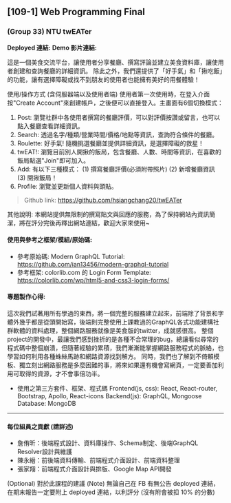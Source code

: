 ## [109-1] Web Programming Final

### (Group 33) NTU twEATer

**Deployed 連結:** 
**Demo 影片連結:**

這是一個美食交流平台，讓使用者分享餐廳、撰寫評論並建立美食資料庫，讓使用者創建和查詢餐廳的詳細資訊。
除此之外，我們還提供了「好手氣」和「揪吃飯」的功能，讓有選擇障礙或找不到朋友的使用者也能擁有美好的用餐體驗！

使用/操作方式 (含伺服器端以及使用者端)
使用者第一次使用時，在登入介面按"Create Account"來創建帳戶，之後便可以直接登入。主畫面有6個切換模式：
1. Post: 瀏覽社群中各使用者撰寫的餐廳評價，可以對評價按讚或留言，也可以點入餐廳查看詳細資訊。
2. Search: 透過名字/種類/營業時間/價格/地點等資訊，查詢符合條件的餐廳。
3. Roulette: 好手氣! 隨機挑選餐廳並提供詳細資訊，是選擇障礙的救星！
4. twEAT!: 瀏覽目前別人開揪的飯局，包含餐廳、人數、時間等資訊，在喜歡的飯局點選"Join"即可加入。
5. Add: 有以下三種模式：
   (1) 撰寫餐廳評價(必須附帶照片)
   (2) 新增餐廳資訊 
   (3) 開揪飯局！
6. Profile: 瀏覽並更新個人資料與頭貼。

> Github link: https://github.com/hsiangchang20/twEATer

其他說明: 本網站提供無限制的撰寫貼文與回應的服務，為了保持網站內資訊簡潔，將在評分完後再釋出網站連結，歡迎大家來使用~

#### 使用與參考之框架/模組/原始碼: 

* 參考原始碼: Modern GraphQL Tutorial: https://github.com/ian13456/modern-graphql-tutorial
* 參考框架: colorlib.com 的 Login Form Template: https://colorlib.com/wp/html5-and-css3-login-forms/

#### 專題製作心得:
這次我們試著用所有學過的東西，將一個完整的服務建立起來，前端除了背景和字體外幾乎都是從頭開始寫，後端則完整使用上課教過的GraphQL各式功能建構社群軟體的資料處理，整個網路服務就像是美食版的twitter，成就感很高。
整個project的開發中，最讓我們感到挫折的是各種不合常理的bug，總讓看似尋常的程式碼中整個崩潰，但隨著經驗的累積，我們漸漸能掌握網路服務程式的脈絡，也學習如何利用各種蛛絲馬跡和網路資源找到解方。
同時，我們也了解到不倚賴模板、獨立刻出網路服務是多麼困難的事，將來如果還有機會寫網頁，一定要善加利用可取得的資源，才不會事倍功半。

* 使用之第三方套件、框架、程式碼
  Frontend(js, css): React, React-router, Bootstrap, Apollo, React-icons
  Backend(js): GraphQL, Mongoose
  Database: MongoDB

---

#### 每位組員之貢獻 (請詳述)

* 詹侑昕：後端程式設計、資料庫操作、Schema制定、後端GraphQL Resolver設計與維護
* 陳永縉：前後端資料傳輸、前端程式介面設計、前端資料整理
* 張家翔：前端程式介面設計與排版、Google Map API開發

(Optional) 對於此課程的建議
(Note) 無論自己在 FB 有無公告 deployed 連結，在期末報告一定要附上 deployed 連結，以利評分 (沒有附會被扣 10% 的分數)
